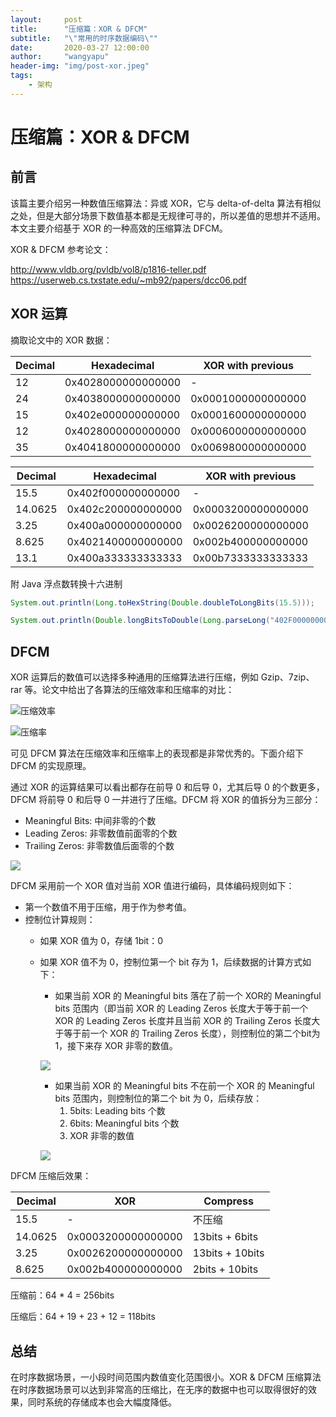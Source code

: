 ```yaml
---
layout:     post
title:      "压缩篇：XOR & DFCM"
subtitle:   "\"常用的时序数据编码\""
date:       2020-03-27 12:00:00
author:     "wangyapu"
header-img: "img/post-xor.jpeg"
tags:
    - 架构
---
```


# 压缩篇：XOR & DFCM

## 前言

该篇主要介绍另一种数值压缩算法：异或 XOR，它与 delta-of-delta 算法有相似之处，但是大部分场景下数值基本都是无规律可寻的，所以差值的思想并不适用。本文主要介绍基于 XOR 的一种高效的压缩算法 DFCM。

XOR & DFCM 参考论文：

http://www.vldb.org/pvldb/vol8/p1816-teller.pdf
https://userweb.cs.txstate.edu/~mb92/papers/dcc06.pdf


## XOR 运算

摘取论文中的 XOR 数据：

| Decimal | Hexadecimal | XOR with previous |
| --- | --- | --- |
| 12 | 0x4028000000000000 | - |
| 24 | 0x4038000000000000 | 0x0001000000000000 |
| 15 | 0x402e000000000000 | 0x0001600000000000 |
| 12 | 0x4028000000000000 | 0x0006000000000000 |
| 35 | 0x4041800000000000 | 0x0069800000000000 |



| Decimal | Hexadecimal | XOR with previous |
| --- | --- | --- |
| 15.5 | 0x402f000000000000 | - |
| 14.0625 | 0x402c200000000000 | 0x0003200000000000 |
| 3.25 | 0x400a000000000000 | 0x0026200000000000 |
| 8.625 | 0x4021400000000000 | 0x002b400000000000 |
| 13.1 | 0x400a333333333333 | 0x00b7333333333333 |


附 Java 浮点数转换十六进制

```java
System.out.println(Long.toHexString(Double.doubleToLongBits(15.5)));

System.out.println(Double.longBitsToDouble(Long.parseLong("402F000000000000", 16)));
```

## DFCM

XOR 运算后的数值可以选择多种通用的压缩算法进行压缩，例如 Gzip、7zip、rar 等。论文中给出了各算法的压缩效率和压缩率的对比：

![压缩效率](http://wangyapu.iocoder.cn/15852387519306.jpg)

![压缩率](http://wangyapu.iocoder.cn/15852388524697.jpg)

可见 DFCM 算法在压缩效率和压缩率上的表现都是非常优秀的。下面介绍下 DFCM 的实现原理。

通过 XOR 的运算结果可以看出都存在前导 0 和后导 0，尤其后导 0 的个数更多，DFCM 将前导 0 和后导 0 一并进行了压缩。DFCM 将 XOR 的值拆分为三部分：

- Meaningful Bits: 中间非零的个数
- Leading Zeros: 非零数值前面零的个数
- Trailing Zeros: 非零数值后面零的个数

![](http://wangyapu.iocoder.cn/15852403213950.jpg)

DFCM 采用前一个 XOR 值对当前 XOR 值进行编码，具体编码规则如下：

- 第一个数值不用于压缩，用于作为参考值。
- 控制位计算规则：
    - 如果 XOR 值为 0，存储 1bit：0
    - 如果 XOR 值不为 0，控制位第一个 bit 存为 1，后续数据的计算方式如下：
        - 如果当前 XOR 的 Meaningful bits 落在了前一个 XOR的 Meaningful bits 范围内（即当前 XOR 的 Leading Zeros 长度大于等于前一个 XOR 的 Leading Zeros 长度并且当前 XOR 的 Trailing Zeros 长度大于等于前一个 XOR 的 Trailing Zeros 长度），则控制位的第二个bit为 1，接下来存 XOR 非零的数值。
              
         ![](http://wangyapu.iocoder.cn/15853855383896.jpg)      
        
        - 如果当前 XOR 的 Meaningful bits 不在前一个 XOR 的 Meaningful bits 范围内，则控制位的第二个 bit 为 0，后续存放：
          1. 5bits: Leading bits 个数
          2. 6bits: Meaningful bits 个数
          3. XOR 非零的数值
          
         ![](http://wangyapu.iocoder.cn/15853903781365.jpg)


DFCM 压缩后效果：

| Decimal | XOR | Compress |
| --- | --- | --- |
| 15.5 | - | 不压缩 |
| 14.0625 | 0x0003200000000000 | 13bits + 6bits |
| 3.25 | 0x0026200000000000 | 13bits + 10bits |
| 8.625 | 0x002b400000000000 | 2bits + 10bits |

压缩前：64 * 4 = 256bits

压缩后：64 + 19 + 23 + 12 = 118bits

## 总结

在时序数据场景，一小段时间范围内数值变化范围很小。XOR & DFCM 压缩算法在时序数据场景可以达到非常高的压缩比，在无序的数据中也可以取得很好的效果，同时系统的存储成本也会大幅度降低。










